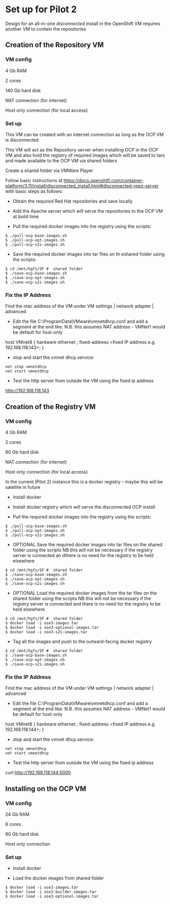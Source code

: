# Set up for Pilot 2

Design for an all-in-one _disconnected_ install in the OpenShift VM requires another VM to contain the repositories

## Creation of the Repository VM

### VM config

4 Gb RAM

2 cores

140 Gb hard disk

NAT connection (for internet)

Host only connection (for local access)

### Set up

This VM can be created with an internet connection as long as the OCP VM is disconnected

This VM will act as the Repository server when installing OCP in the OCP VM and also hold the registry of required images which will be saved to tars and made available to the OCP VM via shared folders

Create a shared folder via VMWare Player 

Follow basic instructions at https://docs.openshift.com/container-platform/3.11/install/disconnected_install.html#disconnected-repo-server
with basic steps as follows:

* Obtain the required Red Hat repositories and save locally

* Add the Apache server which will serve the repositories to the OCP VM at build time

* Pull the required docker images into the registry using the scripts:

```
$ ./pull-ocp-base-images.sh
$ ./pull-ocp-opt-images.sh
$ ./pull-ocp-s2i-images.sh
```

* Save the required docker images into tar files on th eshared folder using the scripts:

```
$ cd /mnt/hgfs/SF #  shared folder
$ ./save-ocp-base-images.sh
$ ./save-ocp-opt-images.sh
$ ./save-ocp-s2i-images.sh
```

### Fix the IP Address
Find the mac address of the VM under VM settings | network adapter | advanced

* Edit the file C:\ProgramData\VMware\vmnetdhcp.conf and add a segment at the end like:
N.B. this assumes NAT address - VMNet1 would be default for host-only

host VMnet8 {
    hardware ethernet <mac address of VM>;
    fixed-address <fixed IP address e.g. 192.168.118.143>;
    }
* stop and start the vmnet dhcp service:

```
net stop vmnetdhcp
net start vmnetdhcp
```

* Test the http server from outside the VM using the fixed ip address

http://192.168.118.143

## Creation of the Registry VM

### VM config

4 Gb RAM

2 cores

80 Gb hard disk

NAT connection (for internet)

Host only connection (for local access)

In the current (Pilot 2) instance this is a docker registry - maybe this will be satellite in future

* Install docker

* Install docker registry which will serve the disconnected OCP install

* Pull the required docker images into the registry using the scripts:

```
$ ./pull-ocp-base-images.sh
$ ./pull-ocp-opt-images.sh
$ ./pull-ocp-s2i-images.sh
```

* OPTIONAL Save the required docker images into tar files on the shared folder using the scripts NB this will not be necessary if the registry server is connected an dthere is no need for the registry to be held elsewhere

```
$ cd /mnt/hgfs/SF #  shared folder
$ ./save-ocp-base-images.sh
$ ./save-ocp-opt-images.sh
$ ./save-ocp-s2i-images.sh
```

* OPTIONAL Load the required docker images from the tar files on the shared folder using the scripts NB this will not be necessary if the registry server is connected and there is no need for the registry to be held elsewhere

```
$ cd /mnt/hgfs/SF #  shared folder
$ docker load -i ose3-images.tar
$ docker load -i ose3-optional-images.tar
$ docker load -i ose3-s2i-images.tar
```

* Tag all the images and push to the outward-facing docker registry

```
$ cd /mnt/hgfs/SF #  shared folder
$ ./save-ocp-base-images.sh
$ ./save-ocp-opt-images.sh
$ ./save-ocp-s2i-images.sh
```


### Fix the IP Address
Find the mac address of the VM under VM settings | network adapter | advanced

* Edit the file C:\ProgramData\VMware\vmnetdhcp.conf and add a segment at the end like:
N.B. this assumes NAT address - VMNet1 would be default for host-only

host VMnet8 {
    hardware ethernet <mac address of VM>;
    fixed-address <fixed IP address e.g. 192.168.118.144>;
    }
* stop and start the vmnet dhcp service:

```
net stop vmnetdhcp
net start vmnetdhcp
```

* Test the http server from outside the VM using the fixed ip address

curl http://192.168.118.144:5000


## Installing on the OCP VM

### VM config

24 Gb RAM

8 cores

80 Gb hard disk

Host only connection

### Set up

* Install docker

* Load the docker images from shared folder

```
$ docker load -i ose3-images.tar
$ docker load -i ose3-builder-images.tar
$ docker load -i ose3-optional-images.tar
```



